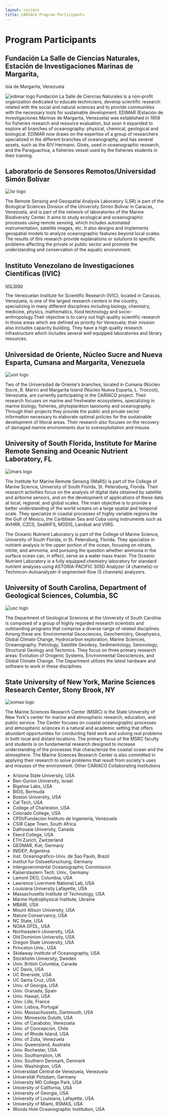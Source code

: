 ```yaml
---
layout: cariaco
title: CARIACO Program Participants
---
```


# Program Participants
## Fundación La Salle de Ciencias Naturales, Estación de Investigaciones Marinas de Margarita,
Isla de Margarita, Venezuela

![edimar logo](http://imars.usf.edu/sites/default/files/project/cariaco/EDIMAR.png#left)
Fundación La Salle de Ciencias Naturales is a non-profit organization dedicated to educate technicians, develop scientific research related with the social and natural sciences and to provide communities with the necessary tools for sustainable development. EDIMAR (Estación de Investigaciones Marinas de Margarita, Venezuela) was established in 1958 for fisheries research and resource evaluation, but soon it expanded to explore all branches of oceanography: physical, chemical, geological and biological. EDIMAR now draws on the expertise of a group of researchers specialized in the different branches of oceanography, and has several assets, such as the R/V Hermano. Ginés, used in oceanographic research, and the Paraguachoa, a fisheries vessel used by the fisheries students in their training.

## Laboratorio de Sensores Remotos/Universidad Simón Bolívar

![lsr logo](http://imars.usf.edu/sites/default/files/project/cariaco/LSR_SemiTierra_Contexto_2_nobg_300.png#left)

The Remote Sensing and Geospatial Analysis Laboratory (LSR) is part of the Biological Sciences Division of the University Simón Bolívar in Caracas, Venezuela, and is part of the network of laboratories of the Marine Biodiversity Center. It aims to study ecological and oceanographic processes using remote sensing, which includes automated instrumentation, satellite images, etc. It also designs and implements geospatial models to analyze oceanographic features beyond local scales. The results of this research provide explanations or solutions to specific problems affecting the private or public sector and promote the understanding and conservation of the aquatic environment.

## Instituto Venezolano de Investigaciones Científicas (IVIC)

[ivic logo](http://imars.usf.edu/sites/default/files/project/cariaco/ivic_logo_1.jpg#left)

The Venezuelan Institute for Scientific Research (IVIC), located in Caracas, Venezuela, is one of the largest research centers in the country, specializing in many different disciplines including biology, chemistry, medicine, physics, mathematics, food technology and socio-anthropology.Their objective is to carry out high quality scientific research in those areas which are defined as priority for Venezuela; their mission also includes capacity building. They have a high quality research infrastructure which includes several well equipped laboratories and library resources.

## Universidad de Oriente, Núcleo Sucre and Nueva Esparta, Cumana and Margarita, Venezuela

![uon logo](http://imars.usf.edu/sites/default/files/project/cariaco/Logo%20UDO.gif#left)

Two of the Universidad de Oriente's branches, located in Cumana (Núcleo Sucre, B. Marin) and Margarita Island (Núcleo Nueva Esparta, L. Troccoli), Venezuela, are currently participating in the CARIACO project. Their research focuses on marine and freshwater ecosystems, specializing in marine biology, fisheries, phytoplankton taxonomy and oceanography. Through their projects they provide the public and private sector information necessary to elaborate optimal policies for the sustainable development of littoral areas. Their research also focuses on the recovery of damaged marine environments due to overexploitation and misuse.

## University of South Florida, Institute for Marine Remote Sensing and Oceanic Nutrient Laboratory, FL

![imars logo](http://imars.usf.edu/sites/default/files/project/cariaco/USF_Imars.png#left)

The Institute for Marine Remote Sensing (IMaRS) is part of the College of Marine Science, University of South Florida, St. Petersburg, Florida. Their research activities focus on the analysis of digital data obtained by satellite and airborne sensors, and on the development of applications of these data at local, regional, and global scales. The main objective is to provide a better understanding of the world oceans on a large spatial and temporal scale. They specialize in coastal processes of highly variable regions like the Gulf of Mexico, the Caribbean Sea and Cuba using instruments such as AVHRR, CZCS, SeaWiFS, MODIS, Landsat and VIIRS.

The Oceanic Nutrient Laboratory is part of the College of Marine Science, University of South Florida, in St. Petersburg, Florida. They specialize in nutrient analysis in the upper portion of the ocean, focusing on nitrate, nitrite, and ammonia, and pursuing the question whether ammonia in the surface ocean can, in effect, serve as a water mass tracer. The Oceanic Nutrient Laboratory is a fully equipped chemistry laboratory for standard nutrient analyses using ASTORIA-PACIFIC 305D Analyzer (4 channels)-or Technicon-Autoanalyzer-II segmented-flow (5 channels) analyzers.

## University of South Carolina, Department of Geological Sciences, Columbia, SC

![usc logo](http://imars.usf.edu/sites/default/files/project/cariaco/USC_Standard.jpg#left)

The Department of Geological Sciences at the University of South Carolina is composed of a group of highly regarded research scientists and outstanding programs that comprise a diverse range of related disciplines. Among these are: Environmental Geosciences, Geochemistry, Geophysics, Global Climate Change, Hydrocarbon exploration, Marine Sciences, Oceanography, Petrology, Satellite Geodesy, Sedimentology, Seismology, Structural Geology and Tectonics. They focus on three primary research areas: Evolution of Orogenic Systems, Environmental Geosciences, and Global Climate Change. The Department utilizes the latest hardware and software to work in these disciplines.

## State University of New York, Marine Sciences Research Center, Stony Brook, NY

![somas logo](http://imars.usf.edu/sites/default/files/project/cariaco/SoMAS.jpg#left)

The Marine Sciences Research Center (MSRC) is the State University of New York's center for marine and atmospheric research, education, and public service. The Center focuses on coastal oceanographic processes and atmospheric sciences in a natural and academic setting that offers abundant opportunities for conducting field work and solving real problems in both local and distant locations. The primary focus of the MSRC faculty and students is on fundamental research designed to increase understanding of the processes that characterize the coastal ocean and the atmosphere. The Marine Sciences Research Center is also committed in applying their research to solve problems that result from society's uses and misuses of the environment.
Other CARIACO Collaborating Institutions

* Arizona State University, USA
* Ben-Gurion University, Israel
* Bigelow Labs, USA
* BIOS, Bermuda
* Boston University, USA
* Cal Tech, USA
* College of Charleston, USA
* Colorado College, USA
* CPDI/Fundación Instituto de Ingeniería, Venezuela
* CSIR Cape Town, South Africa
* Dalhousie University, Canada
* Ekerd College, USA
* ETH Zurich, Zwitzerland
* GEOMAR, Kiel, Germany
* INIDEP, Argentina
* Inst. Oceanográfico-Univ. de Sao Paulo, Brazil
* Institut fur Ostseeforschung, Germany
* Intergovernmental Oceanographic Commission
* Kaiserslautern Tech. Univ., Germany
* Lamont DEO, Columbia, USA
* Lawrence Livermore National Lab, USA
* Louisiana University Lafayette, USA
* Massachusetts Institute of Technology, USA
* Marine Hydrophysical Institute, Ukraine
* MBARI, USA
* Mount Allison University, USA
* Nature Conservancy, USA
* NC State, USA
* NOAA GFDL, USA
* Northeastern University, USA
* Old Dominion University, USA
* Oregon State University, USA
* Princeton Univ., USA
* Skidaway Institute of Oceanography, USA
* Stockholm University, Sweden
* Univ. British Columbia, Canada
* UC Davis, USA
* UC Riverside, USA
* UC Santa Cruz, USA
* Univ. of Georgia, USA
* Univ.  Granada, Spain
* Univ. Hawaii, USA
* Univ. Lille, France
* Univ. Lisboa, Portugal
* Univ. Massachussets, Dartmouth, USA
* Univ. Minnesota Duluth, USA
* Univ. of Carabobo, Venezuela
* Univ. of Concepcion, Chile
* Univ. of Rhode Island, USA
* Univ. of Zulia, Venezuela
* Univ. Queensland, Australia
* Univ. Rochester, USA
* Univ. Southampton, UK
* Univ. Southern Denmark, Denmark
* Univ. Washington, USA
* Universidad Central de Venezuela, Venezuela
* Universität Potsdam, Germany
* University MD College Park, USA
* University of California, USA
* University of Georgia, USA
* University of Louisiana, Lafayette, USA
* University of Miami, RSMAS, USA
* Woods Hole Oceanographic Institution, USA
